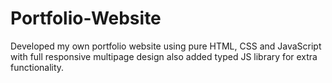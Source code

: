 # Portfolio-Website
Developed my own portfolio website using pure HTML, CSS and JavaScript with full responsive multipage design also added typed JS library for extra functionality.
